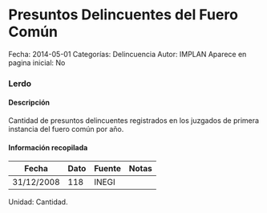 Presuntos Delincuentes del Fuero Común
=====

Fecha: 2014-05-01
Categorías: Delincuencia
Autor: IMPLAN
Aparece en pagina inicial: No

### Lerdo

#### Descripción

Cantidad de presuntos delincuentes registrados en los juzgados de primera instancia del fuero común por año.

<!-- break -->

#### Información recopilada

<table class="table table-hover table-bordered matriz">
  <thead>
    <tr><th>Fecha</th><th>Dato</th><th>Fuente</th><th>Notas</th></tr>
  </thead>
  <tbody>
    <tr><td class="centrado">31/12/2008</td><td class="derecha">118</td><td>INEGI</td><td></td></tr>
  </tbody>
</table>

Unidad: Cantidad.
